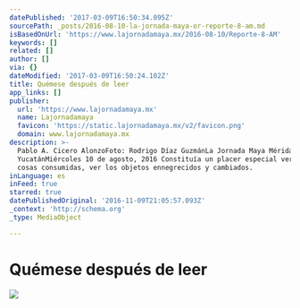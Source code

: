 ```yaml
---
datePublished: '2017-03-09T16:50:34.095Z'
sourcePath: _posts/2016-08-10-la-jornada-maya-or-reporte-8-am.md
isBasedOnUrl: 'https://www.lajornadamaya.mx/2016-08-10/Reporte-8-AM'
keywords: []
related: []
author: []
via: {}
dateModified: '2017-03-09T16:50:24.102Z'
title: Quémese después de leer
app_links: []
publisher:
  url: 'https://www.lajornadamaya.mx'
  name: Lajornadamaya
  favicon: 'https://static.lajornadamaya.mx/v2/favicon.png'
  domain: www.lajornadamaya.mx
description: >-
  Pablo A. Cicero AlonzoFoto: Rodrigo Díaz GuzmánLa Jornada Maya Mérida,
  YucatánMiércoles 10 de agosto, 2016 Constituía un placer especial ver las
  cosas consumidas, ver los objetos ennegrecidos y cambiados.
inLanguage: es
inFeed: true
starred: true
datePublishedOriginal: '2016-11-09T21:05:57.093Z'
_context: 'http://schema.org'
_type: MediaObject

---
```

# Quémese después de leer
![](https://the-grid-user-content.s3-us-west-2.amazonaws.com/2c3858c6-d4f2-4ea7-935b-0fc9e43f2f98.png)